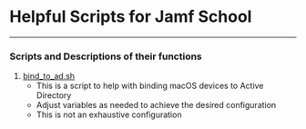# Helpful Scripts for Jamf School

---

### Scripts and Descriptions of their functions
1. [bind_to_ad.sh](https://github.com/lwerner27/JamfSchool/blob/main/bind_to_ad.sh)
    - This is a script to help with binding macOS devices to Active Directory
    - Adjust variables as needed to achieve the desired configuration 
    - This is not an exhaustive configuration

